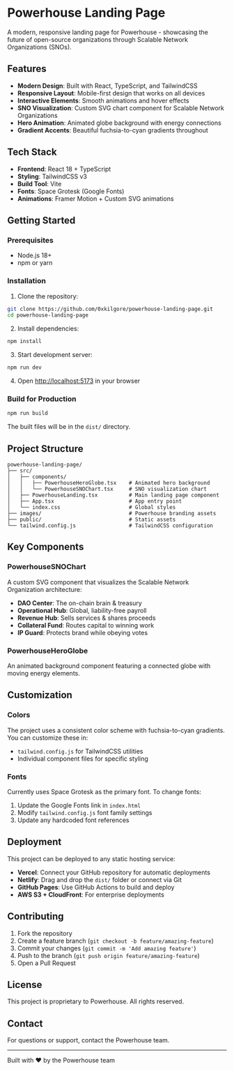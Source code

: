 # Powerhouse Landing Page

A modern, responsive landing page for Powerhouse - showcasing the future of open-source organizations through Scalable Network Organizations (SNOs).

## Features

- **Modern Design**: Built with React, TypeScript, and TailwindCSS
- **Responsive Layout**: Mobile-first design that works on all devices
- **Interactive Elements**: Smooth animations and hover effects
- **SNO Visualization**: Custom SVG chart component for Scalable Network Organizations
- **Hero Animation**: Animated globe background with energy connections
- **Gradient Accents**: Beautiful fuchsia-to-cyan gradients throughout

## Tech Stack

- **Frontend**: React 18 + TypeScript
- **Styling**: TailwindCSS v3
- **Build Tool**: Vite
- **Fonts**: Space Grotesk (Google Fonts)
- **Animations**: Framer Motion + Custom SVG animations

## Getting Started

### Prerequisites

- Node.js 18+ 
- npm or yarn

### Installation

1. Clone the repository:
```bash
git clone https://github.com/0xkilgore/powerhouse-landing-page.git
cd powerhouse-landing-page
```

2. Install dependencies:
```bash
npm install
```

3. Start development server:
```bash
npm run dev
```

4. Open [http://localhost:5173](http://localhost:5173) in your browser

### Build for Production

```bash
npm run build
```

The built files will be in the `dist/` directory.

## Project Structure

```
powerhouse-landing-page/
├── src/
│   ├── components/
│   │   ├── PowerhouseHeroGlobe.tsx    # Animated hero background
│   │   └── PowerhouseSNOChart.tsx     # SNO visualization chart
│   ├── PowerhouseLanding.tsx          # Main landing page component
│   ├── App.tsx                        # App entry point
│   └── index.css                      # Global styles
├── images/                            # Powerhouse branding assets
├── public/                            # Static assets
└── tailwind.config.js                 # TailwindCSS configuration
```

## Key Components

### PowerhouseSNOChart
A custom SVG component that visualizes the Scalable Network Organization architecture:
- **DAO Center**: The on-chain brain & treasury
- **Operational Hub**: Global, liability-free payroll
- **Revenue Hub**: Sells services & shares proceeds  
- **Collateral Fund**: Routes capital to winning work
- **IP Guard**: Protects brand while obeying votes

### PowerhouseHeroGlobe
An animated background component featuring a connected globe with moving energy elements.

## Customization

### Colors
The project uses a consistent color scheme with fuchsia-to-cyan gradients. You can customize these in:
- `tailwind.config.js` for TailwindCSS utilities
- Individual component files for specific styling

### Fonts
Currently uses Space Grotesk as the primary font. To change fonts:
1. Update the Google Fonts link in `index.html`
2. Modify `tailwind.config.js` font family settings
3. Update any hardcoded font references

## Deployment

This project can be deployed to any static hosting service:

- **Vercel**: Connect your GitHub repository for automatic deployments
- **Netlify**: Drag and drop the `dist/` folder or connect via Git
- **GitHub Pages**: Use GitHub Actions to build and deploy
- **AWS S3 + CloudFront**: For enterprise deployments

## Contributing

1. Fork the repository
2. Create a feature branch (`git checkout -b feature/amazing-feature`)
3. Commit your changes (`git commit -m 'Add amazing feature'`)
4. Push to the branch (`git push origin feature/amazing-feature`)
5. Open a Pull Request

## License

This project is proprietary to Powerhouse. All rights reserved.

## Contact

For questions or support, contact the Powerhouse team.

---

Built with ❤️ by the Powerhouse team
